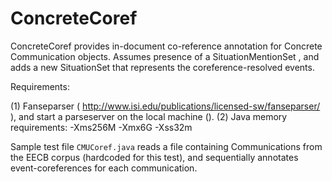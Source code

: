 ConcreteCoref
=============

ConcreteCoref provides in-document co-reference annotation for Concrete Communication objects. 
Assumes presence of a SituationMentionSet , and adds a new SituationSet that represents the coreference-resolved events.


Requirements:

(1) Fanseparser  ( http://www.isi.edu/publications/licensed-sw/fanseparser/ ), and start a parseserver on the local machine ().
(2) Java memory requirements: -Xms256M -Xmx6G -Xss32m


Sample test file `CMUCoref.java` reads a file containing Communications from the EECB corpus (hardcoded for this test), and sequentially annotates event-coreferences for each communication.

 